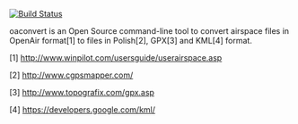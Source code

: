 [![Build Status](https://travis-ci.org/BartVandewoestyne/oaconvert.svg?branch=master)](https://travis-ci.org/BartVandewoestyne/oaconvert)

oaconvert is an Open Source command-line tool to convert airspace files in
OpenAir format[1] to files in Polish[2], GPX[3] and KML[4] format.

[1] http://www.winpilot.com/usersguide/userairspace.asp

[2] http://www.cgpsmapper.com/

[3] http://www.topografix.com/gpx.asp

[4] https://developers.google.com/kml/
